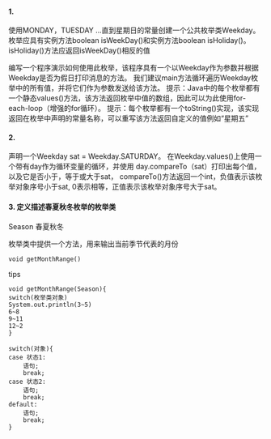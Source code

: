 #### 1.
使用MONDAY，TUESDAY ...直到星期日的常量创建一个公共枚举类Weekday。
枚举应具有实例方法boolean isWeekDay()和实例方法boolean isHoliday()。
isHoliday()方法应返回isWeekDay()相反的值

编写一个程序演示如何使用此枚举，该程序具有一个以Weekday作为参数并根据Weekday是否为假日打印消息的方法。
我们建议main方法循环遍历Weekday枚举中的所有值，并将它们作为参数发送给该方法。
提示：Java中的每个枚举都有一个静态values()方法，该方法返回枚举中值的数组，因此可以为此使用for-each-loop（增强的for循环）。
提示：每个枚举都有一个toString()实现，该实现返回在枚举中声明的常量名称，可以重写该方法返回自定义的值例如“星期五”

#### 2.
声明一个Weekday sat = Weekday.SATURDAY。
在Weekday.values()上使用一个带有day作为循环变量的循环，并使用 day.compareTo（sat）打印出每个值，以及它是否小于，等于或大于sat，
compareTo()方法返回一个int，负值表示该枚举对象序号小于sat, 0表示相等，正值表示该枚举对象序号大于sat。


#### 3. 定义描述春夏秋冬枚举的枚举类
Season
春夏秋冬

枚举类中提供一个方法，用来输出当前季节代表的月份
```
void getMonthRange()
```

tips
```
void getMonthRange(Season){
switch(枚举类对象)
System.out.println(3~5)
6~8
9~11
12~2
}

switch(对象){
case 状态1:
    语句;
    break;
case 状态2:
    语句;
    break;
default:
    语句;
    break;
}

```

